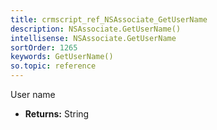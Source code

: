 ```yaml
---
title: crmscript_ref_NSAssociate_GetUserName
description: NSAssociate.GetUserName()
intellisense: NSAssociate.GetUserName
sortOrder: 1265
keywords: GetUserName()
so.topic: reference
---
```



User name



* **Returns:** String


